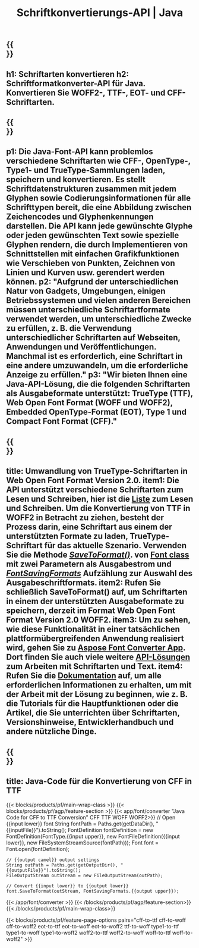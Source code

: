 ﻿---
translation: true
template: /_templates/conversion-java.md
title: Schriftkonvertierungs-API | Java
url: /java/conversion/
description: Konvertierungsfunktion für Java-Schriftartendateien. Konvertieren Sie verschiedene Schriftarten wie CFF, EOT, WOFF, TTF und Type 1 mit ein paar Zeilen Java-Code.
keywords: Java-Schriftarten konvertieren, Java-Schriftkonvertierung, Java-Schriftumwandlung
family: font
platformtag: java
feature: conversion
---

{{<section banner>}}
---
h1: Schriftarten konvertieren
h2: Schriftformatkonverter-API für Java. Konvertieren Sie WOFF2-, TTF-, EOT- und CFF-Schriftarten.
---

{{<section overview>}}
---
p1: Die Java-Font-API kann problemlos verschiedene Schriftarten wie CFF-, OpenType-, Type1- und TrueType-Sammlungen laden, speichern und konvertieren. Es stellt Schriftdatenstrukturen zusammen mit jedem Glyphen sowie Codierungsinformationen für alle Schrifttypen bereit, die eine Abbildung zwischen Zeichencodes und Glyphenkennungen darstellen. Die API kann jede gewünschte Glyphe oder jeden gewünschten Text sowie spezielle Glyphen rendern, die durch Implementieren von Schnittstellen mit einfachen Grafikfunktionen wie Verschieben von Punkten, Zeichnen von Linien und Kurven usw. gerendert werden können.
p2: "Aufgrund der unterschiedlichen Natur von Gadgets, Umgebungen, einigen Betriebssystemen und vielen anderen Bereichen müssen unterschiedliche Schriftartformate verwendet werden, um unterschiedliche Zwecke zu erfüllen, z. B. die Verwendung unterschiedlicher Schriftarten auf Webseiten, Anwendungen und Veröffentlichungen. Manchmal ist es erforderlich, eine Schriftart in eine andere umzuwandeln, um die erforderliche Anzeige zu erfüllen."
p3: "Wir bieten Ihnen eine Java-API-Lösung, die die folgenden Schriftarten als Ausgabeformate unterstützt: TrueType (TTF), Web Open Font Format (WOFF und WOFF2), Embedded OpenType-Format (EOT), Type 1 und Compact Font Format (CFF)."
---

{{<section feature1>}}
---
title: Umwandlung von TrueType-Schriftarten in Web Open Font Format Version 2.0.
item1: Die API unterstützt verschiedene Schriftarten zum Lesen und Schreiben, hier ist die [Liste](https://docs.aspose.com/font/java/convert/#formats-supported-for-reading-andor-writing) zum Lesen und Schreiben. Um die Konvertierung von TTF in WOFF2 in Betracht zu ziehen, besteht der Prozess darin, eine Schriftart aus einem der unterstützten Formate zu laden, TrueType-Schriftart für das aktuelle Szenario. Verwenden Sie die Methode [*SaveToFormat()*](https://reference.aspose.com/font/java/com.aspose.font/Font#saveToFormat-java.io.OutputStream-com.aspose.font.FontSavingFormats-). von [Font class](https://reference.aspose.com/font/java/com.aspose.font/Font#save-java.lang.String-) mit zwei Parametern als Ausgabestrom und [*FontSavingFormats*](https://reference.aspose.com/font/java/com.aspose.font/FontSavingFormats) Aufzählung zur Auswahl des Ausgabeschriftformats.
item2: Rufen Sie schließlich SaveToFormat() auf, um Schriftarten in einem der unterstützten Ausgabeformate zu speichern, derzeit im Format Web Open Font Format Version 2.0 WOFF2.
item3: Um zu sehen, wie diese Funktionalität in einer tatsächlichen plattformübergreifenden Anwendung realisiert wird, gehen Sie zu [Aspose Font Converter App](https://products.aspose.app/font/conversion). Dort finden Sie auch viele weitere [API-Lösungen](https://products.aspose.app/font/applications) zum Arbeiten mit Schriftarten und Text.
item4: Rufen Sie die [Dokumentation](https://docs.aspose.com/font/net/) auf, um alle erforderlichen Informationen zu erhalten, um mit der Arbeit mit der Lösung zu beginnen, wie z. B. die Tutorials für die Hauptfunktionen oder die Artikel, die Sie unterrichten über Schriftarten, Versionshinweise, Entwicklerhandbuch und andere nützliche Dinge.
---

{{<section codeexample>}}
---
title: Java-Code für die Konvertierung von CFF in TTF
---

{{< blocks/products/pf/main-wrap-class >}}
{{< blocks/products/pf/agp/feature-section >}}
{{< app/font/converter "Java Code for CFF to TTF Conversion" CFF TTF WOFF WOFF2>}}
    // Open {{input lower}} font
    String fontPath = Paths.get(getDataDir(), "{{inputFile}}").toString();
    FontDefinition fontDefinition = new FontDefinition(FontType.{{input upper}}, new FontFileDefinition({{input lower}}, new FileSystemStreamSource(fontPath)));
    Font font = Font.open(fontDefinition);

    // {{output camel}} output settings
    String outPath = Paths.get(getOutputDir(), "{{outputFile}}").toString();
    FileOutputStream outStream = new FileOutputStream(outPath);

    // Convert {{input lower}} to {{output lower}}
    font.SaveToFormat(outStream, FontSavingFormats.{{output upper}});
{{< /app/font/converter >}}
{{< /blocks/products/pf/agp/feature-section>}}
{{< /blocks/products/pf/main-wrap-class>}}

{{< blocks/products/pf/feature-page-options pairs="cff-to-ttf cff-to-woff cff-to-woff2 eot-to-ttf eot-to-woff eot-to-woff2 ttf-to-woff type1-to-ttf type1-to-woff type1-to-woff2 woff2-to-ttf woff2-to-woff woff-to-ttf woff-to-woff2" >}}